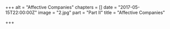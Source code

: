 +++
alt = "Affective Companies"
chapters = []
date = "2017-05-15T22:00:00Z"
image = "2.jpg"
part = "Part II"
title = "Affective Companies"

+++
